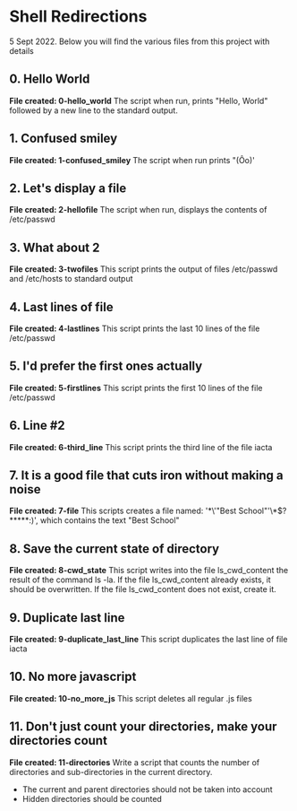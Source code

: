 # Shell Redirections
5 Sept 2022.
Below you will find the various files from this project with details

## 0. Hello World
**File created: 0-hello_world**
The script when run, prints "Hello, World" followed by a new line to the standard output.

## 1. Confused smiley
**File created: 1-confused_smiley**
The script when run prints "(Ôo)'

## 2. Let's display a file
**File created: 2-hellofile**
The script when run, displays the contents of /etc/passwd

## 3. What about 2
**File created: 3-twofiles**
This script prints the output of files /etc/passwd and /etc/hosts to standard output

## 4. Last lines of file
**File created: 4-lastlines**
This script prints the last 10 lines of the file /etc/passwd

## 5. I'd prefer the first ones actually
**File created: 5-firstlines**
This script prints the first 10 lines of the file /etc/passwd

## 6. Line #2
**File created: 6-third_line**
This script prints the third line of the file iacta

## 7. It is a good file that cuts iron without making a noise
**File created: 7-file**
This scripts creates a file named: '\*\\'"Best School"\'\\*$\?\*\*\*\*\*:)', which contains the text "Best School"

## 8. Save the current state of directory
**File created: 8-cwd_state**
This script writes into the file ls_cwd_content the result of the command ls -la. If the file ls_cwd_content already exists, it should be overwritten. If the file ls_cwd_content does not exist, create it.

## 9. Duplicate last line
**File created: 9-duplicate_last_line**
This script duplicates the last line of file iacta

## 10. No more javascript
**File created: 10-no_more_js**
This script deletes all regular .js files

## 11. Don't just count your directories, make your directories count
**File created: 11-directories**
Write a script that counts the number of directories and sub-directories in the current directory.
- The current and parent directories should not be taken into account
- Hidden directories should be counted


